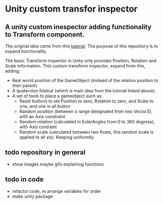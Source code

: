 # Unity custom transfor inspector
A unity custom inespector adding functionality to Transform component.
----
The original idea came from this [tutorial](http://naplandgames.com/blog/2016/08/27/unity-3d-tutorial-custom-transform-inspector/).
The purpose of this repository is to expand functionality.

The basic Transform inspector in Unity only provides Position, Rotation and Scale information. This custom transform inspector, expand from this, adding:

- Real world position of the GameObject (instead of the relative position to theri parent)
- A quaternion foldout (which is main idea from the tutorial linked above).
- A set of tools to place a gameobject such as: 
    - Reset buttons to set Position to zero, Rotation to zero, and Scale to one, and one in all button
    - Random position (between a range designated from two Vector3), with an Axis constraint
    - Random rotation (calculated in EulerAngles from 0 to 360 degress), with Axis contraint
    - Random scale (calculated between two floats, this random scale is applied to all xis). Keeping uniformity


## todo repository in general
- show images maybe gifs explaining functions
## todo in code
- refactor code, re arrange variables for order
- make unity package
